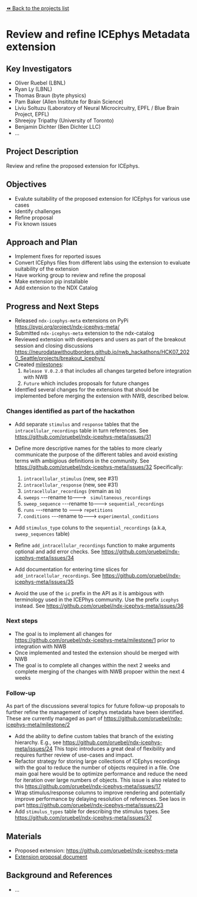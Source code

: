 [:rewind: Back to the projects list](../../README.md#ProjectsList)

# Review and refine ICEphys Metadata extension

## Key Investigators

* Oliver Ruebel (LBNL)
* Ryan Ly (LBNL)
* Thomas Braun (byte physics)
* Pam Baker (Allen Insititute for Brain Science)
* Liviu	Soltuzu	(Laboratory of Neural Microcircuitry, EPFL / Blue Brain Project, EPFL)
* Shreejoy Tripathy (University of Toronto)
* Benjamin Dichter (Ben Dichter LLC)
* ...

## Project Description

Review and refine the proposed extension for ICEphys.

## Objectives

* Evalute suitability of the proposed extension for ICEphys for various use cases
* Identify challenges 
* Refine proposal
* Fix known issues

## Approach and Plan

* Implement fixes for reported issues
* Convert ICEphys files from different labs using the extension to evaluate suitability of the extension
* Have working group to review and refine the proposal 
* Make extension pip installable
* Add extension to the NDX Catalog

## Progress and Next Steps

* Released ``ndx-icephys-meta`` extensions on PyPi https://pypi.org/project/ndx-icephys-meta/
* Submitted ``ndx-icephys-meta`` extension to the ndx-catalog
* Reviewed extension with developers and users as part of the breakout session and closing discussions https://neurodatawithoutborders.github.io/nwb_hackathons/HCK07_2020_Seattle/projects/breakout_icephys/
* Created [milestones](https://github.com/oruebel/ndx-icephys-meta/milestones): 
  1) ``Release V.0.2.0`` that includes all changes targeted before integration with NWB 
  1) ``Future`` which includes proposals for future changes 
* Identfied several changes for the extensions that should be implemented before merging the extension with NWB, described below.

### Changes identified as part of the hackathon

* Add separate ``stimulus`` and ``response`` tables that the ``intracellular_recordings`` table in turn references. See https://github.com/oruebel/ndx-icephys-meta/issues/31
* Define more descriptive names for the tables to more clearly communicate the purpose of the different tables and avoid existing terms with ambigious definitions in the community. See https://github.com/oruebel/ndx-icephys-meta/issues/32 Specifically:

  1) ``intracellular_stimulus``  (new, see #31)
  1) ``intracellular_response`` (new, see #31)
  1) ``intracellular_recordings`` (remain as is)
  1) ``sweeps`` ---rename to---> `` simultaneous_recordings``
  1) ``sweep_sequence``  ---rename to---> ``sequential_recordings``
  1) ``runs`` ---rename to ---> ``repetitions``
  1) ``conditions`` ---rename to---> ``experimental_conditions``

* Add ``stimulus_type`` coluns to the ``sequential_recordings`` (a.k.a, ``sweep_sequences`` table)
* Refine ``add_intracellular_recordings`` function to make arguments optional and add error checks. See https://github.com/oruebel/ndx-icephys-meta/issues/34
* Add documentation for entering time slices for ``add_intracellular_recordings``. See https://github.com/oruebel/ndx-icephys-meta/issues/35
* Avoid the use of the ``ic`` prefix in the API as it is ambigous with terminology used in the ICEPhys community. Use the prefix ``icephys`` instead. See https://github.com/oruebel/ndx-icephys-meta/issues/36

### Next steps

* The goal is to implement all changes for https://github.com/oruebel/ndx-icephys-meta/milestone/1 prior to integration with NWB
* Once implemented and tested the extension should be merged with NWB
* The goal is to complete all changes within the next 2 weeks and complete merging of the changes with NWB propoer within the next 4 weeks

### Follow-up

As part of the discussions several topics for future follow-up proposals to further refine the management of icephys metadata have been identified. These are currently managed as part of https://github.com/oruebel/ndx-icephys-meta/milestone/2

* Add the ability to define custom tables that branch of the existing hierarchy. E.g., see https://github.com/oruebel/ndx-icephys-meta/issues/24 This topic introduces a great deal of flexibility and requires further review of use-cases and impact. 
* Refactor strategy for storing large collections of ICEphys recordings with the goal to reduce the number of objects required in a file. One main goal here would be to optimize performance and reduce the need for iteration over large numbers of objects. This issue is also related to this https://github.com/oruebel/ndx-icephys-meta/issues/17
* Wrap stimulus/response columns to improve rendering and potentially improve performance by delaying resolution of references. See laos in part https://github.com/oruebel/ndx-icephys-meta/issues/23
* Add ``stimulus_types`` table for describing the stimulus types. See https://github.com/oruebel/ndx-icephys-meta/issues/37

## Materials

* Proposed extension: https://github.com/oruebel/ndx-icephys-meta
* [Extension proposal document](https://docs.google.com/document/d/1cAgsXv26BmQoVfa7Greyxs0oc4IGH-t5aJsm-AwUAAE/edit)

## Background and References

* ...

